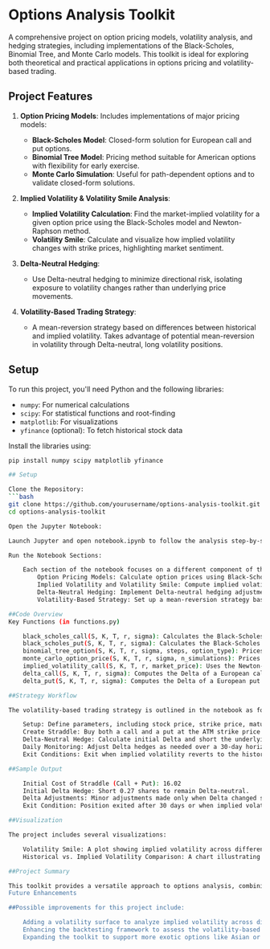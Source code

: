 # Options Analysis Toolkit

A comprehensive project on option pricing models, volatility analysis, and hedging strategies, including implementations of the Black-Scholes, Binomial Tree, and Monte Carlo models. This toolkit is ideal for exploring both theoretical and practical applications in options pricing and volatility-based trading.

## Project Features

1. **Option Pricing Models**: Includes implementations of major pricing models:
   - **Black-Scholes Model**: Closed-form solution for European call and put options.
   - **Binomial Tree Model**: Pricing method suitable for American options with flexibility for early exercise.
   - **Monte Carlo Simulation**: Useful for path-dependent options and to validate closed-form solutions.

2. **Implied Volatility & Volatility Smile Analysis**:
   - **Implied Volatility Calculation**: Find the market-implied volatility for a given option price using the Black-Scholes model and Newton-Raphson method.
   - **Volatility Smile**: Calculate and visualize how implied volatility changes with strike prices, highlighting market sentiment.

3. **Delta-Neutral Hedging**:
   - Use Delta-neutral hedging to minimize directional risk, isolating exposure to volatility changes rather than underlying price movements.

4. **Volatility-Based Trading Strategy**:
   - A mean-reversion strategy based on differences between historical and implied volatility. Takes advantage of potential mean-reversion in volatility through Delta-neutral, long volatility positions.
  
## Setup

To run this project, you'll need Python and the following libraries:

- `numpy`: For numerical calculations
- `scipy`: For statistical functions and root-finding
- `matplotlib`: For visualizations
- `yfinance` (optional): To fetch historical stock data

Install the libraries using:

```bash
pip install numpy scipy matplotlib yfinance

## Setup

Clone the Repository:
```bash
git clone https://github.com/yourusername/options-analysis-toolkit.git
cd options-analysis-toolkit

Open the Jupyter Notebook:

Launch Jupyter and open notebook.ipynb to follow the analysis step-by-step.

Run the Notebook Sections:

    Each section of the notebook focuses on a different component of the analysis:
        Option Pricing Models: Calculate option prices using Black-Scholes, Binomial Tree, and Monte Carlo models.
        Implied Volatility and Volatility Smile: Compute implied volatility across strike prices and plot the volatility smile.
        Delta-Neutral Hedging: Implement Delta-neutral hedging adjustments over time.
        Volatility-Based Strategy: Set up a mean-reversion strategy based on implied vs. historical volatility.

##Code Overview
Key Functions (in functions.py)

    black_scholes_call(S, K, T, r, sigma): Calculates the Black-Scholes price of a European call option.
    black_scholes_put(S, K, T, r, sigma): Calculates the Black-Scholes price of a European put option.
    binomial_tree_option(S, K, T, r, sigma, steps, option_type): Prices an option using the Binomial Tree method.
    monte_carlo_option_price(S, K, T, r, sigma, n_simulations): Prices an option using Monte Carlo simulation.
    implied_volatility_call(S, K, T, r, market_price): Uses the Newton-Raphson method to calculate implied volatility for a call option.
    delta_call(S, K, T, r, sigma): Computes the Delta of a European call option.
    delta_put(S, K, T, r, sigma): Computes the Delta of a European put option.

##Strategy Workflow

The volatility-based trading strategy is outlined in the notebook as follows:

    Setup: Define parameters, including stock price, strike price, maturity, and implied volatility.
    Create Straddle: Buy both a call and a put at the ATM strike price to capture volatility moves without directional risk.
    Delta-Neutral Hedge: Calculate initial Delta and short the underlying asset to neutralize directional exposure.
    Daily Monitoring: Adjust Delta hedges as needed over a 30-day horizon.
    Exit Conditions: Exit when implied volatility reverts to the historical level or the time horizon is reached.

##Sample Output

    Initial Cost of Straddle (Call + Put): 16.02
    Initial Delta Hedge: Short 0.27 shares to remain Delta-neutral.
    Delta Adjustments: Minor adjustments made only when Delta changed significantly.
    Exit Condition: Position exited after 30 days or when implied volatility reached the historical target.

##Visualization

The project includes several visualizations:

    Volatility Smile: A plot showing implied volatility across different strike prices.
    Historical vs. Implied Volatility Comparison: A chart illustrating the difference between market-implied and historical volatilities, highlighting potential trading signals.

##Project Summary

This toolkit provides a versatile approach to options analysis, combining theoretical pricing models with practical trading strategies. It's designed for anyone interested in understanding options pricing, managing risk through Delta-neutral hedging, and analyzing market sentiment via implied volatility.
Future Enhancements

##Possible improvements for this project include:

    Adding a volatility surface to analyze implied volatility across different maturities.
    Enhancing the backtesting framework to assess the volatility-based strategy over historical data.
    Expanding the toolkit to support more exotic options like Asian or barrier options.
